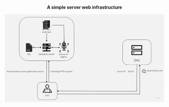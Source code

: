 <p align="center"><strong>A simple server web infrastructure</strong></p>

![attached image](0-simple_web_stack.jpg)
